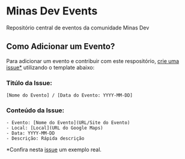 # Minas Dev Events

Repositório central de eventos da comunidade Minas Dev

## Como Adicionar um Evento?

Para adicionar um evento e contribuir com este respositório, [crie uma issue\*](https://github.com/minasdev/minasdev-events/issues/new) utilizando o template abaixo:


### Titúlo da Issue:
```
[Nome do Evento] / [Data do Evento: YYYY-MM-DD]
```

### Conteúdo da Issue:
```
- Evento: [Nome do Evento](URL/Site do Evento)
- Local: [Local](URL do Google Maps)
- Data: YYYY-MM-DD
- Descrição: Rápida descrição
```

\*Confira nesta [issue](https://github.com/minasdev/minasdev-events/issues/15) um exemplo real.
